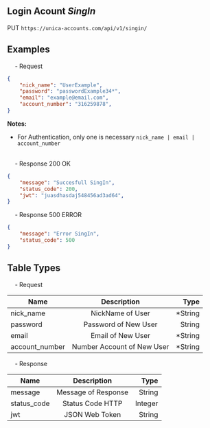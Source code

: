 ## Login Acount *SingIn*

<p class="v2-module__resource_url--lxU3z">
    <span class="v2-module__resource_url_method--PUT">PUT</span> <code>https://unica-accounts.com/api/v1/singin/</code>
</p>

<h2>
    Examples
</h2>

<p class="text_endpoint">
    &emsp; - Request
</p>

```json
{
    "nick_name": "UserExample",
    "password": "passwordExample34*",
    "email": "example@email.com",
    "account_number": "316259878",
}

```
**Notes:**<br>
- For Authentication, only one is necessary  ```nick_name | email | account_number```
<br><br>

<p class="text_endpoint">
    &emsp; - Response 200 OK
</p>

```json
{
    "message": "Succesfull SingIn",
    "status_code": 200,
    "jwt": "juasdhasdaj548456ad3ad64",
}

```

<p class="text_endpoint">
    &emsp; - Response 500 ERROR
</p>

```json
{
    "message": "Error SingIn",
    "status_code": 500
}

```

<h2>
    Table Types
</h2>
<p class="text_endpoint">
    &emsp; - Request
</p>

| Name           |         Description        |    Type |
| -------------- |:--------------------------:| -------:|
| nick_name      |      NickName of User      | *String |
| password       |    Password of New User    |  String |
| email          |      Email of New User     | *String |
| account_number | Number Account of New User | *String |

<p class="text_endpoint">
    &emsp; - Response
</p>

| Name        |     Description     |    Type |
| ----------- |:-------------------:| -------:|
| message     | Message of Response |  String |
| status_code |   Status Code HTTP  | Integer |
| jwt         |    JSON Web Token   |  String |